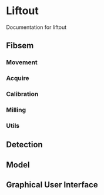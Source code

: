 # Liftout

Documentation for liftout

## Fibsem

### Movement

### Acquire

### Calibration


### Milling

### Utils




## Detection



## Model



## Graphical User Interface

